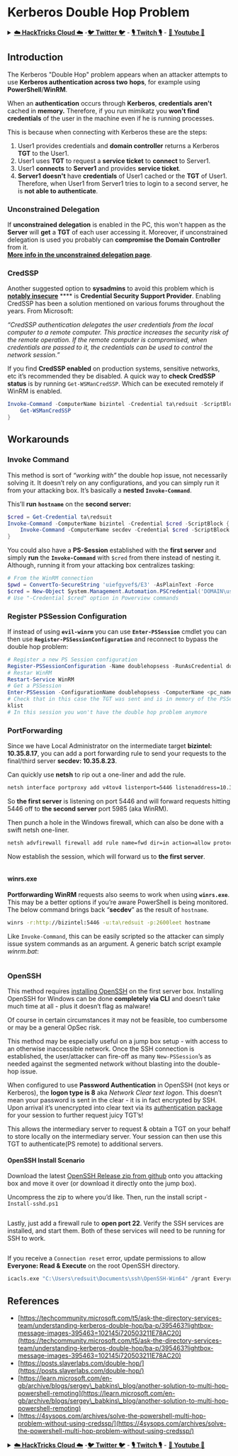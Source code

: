 # Kerberos Double Hop Problem

<details>

<summary><a href="https://cloud.hacktricks.xyz/pentesting-cloud/pentesting-cloud-methodology"><strong>☁️ HackTricks Cloud ☁️</strong></a> -<a href="https://twitter.com/hacktricks_live"><strong>🐦 Twitter 🐦</strong></a> - <a href="https://www.twitch.tv/hacktricks_live/schedule"><strong>🎙️ Twitch 🎙️</strong></a> - <a href="https://www.youtube.com/@hacktricks_LIVE"><strong>🎥 Youtube 🎥</strong></a></summary>

* Do you work in a **cybersecurity company**? Do you want to see your **company advertised in HackTricks**? or do you want to have access to the **latest version of the PEASS or download HackTricks in PDF**? Check the [**SUBSCRIPTION PLANS**](https://github.com/sponsors/carlospolop)!
* Discover [**The PEASS Family**](https://opensea.io/collection/the-peass-family), our collection of exclusive [**NFTs**](https://opensea.io/collection/the-peass-family)
* Get the [**official PEASS & HackTricks swag**](https://peass.creator-spring.com)
* **Join the** [**💬**](https://emojipedia.org/speech-balloon/) [**Discord group**](https://discord.gg/hRep4RUj7f) or the [**telegram group**](https://t.me/peass) or **follow** me on **Twitter** [**🐦**](https://github.com/carlospolop/hacktricks/tree/7af18b62b3bdc423e11444677a6a73d4043511e9/\[https:/emojipedia.org/bird/README.md)[**@carlospolopm**](https://twitter.com/hacktricks_live)**.**
* **Share your hacking tricks by submitting PRs to the** [**hacktricks repo**](https://github.com/carlospolop/hacktricks) **and** [**hacktricks-cloud repo**](https://github.com/carlospolop/hacktricks-cloud).

</details>

## Introduction

The Kerberos "Double Hop" problem appears when an attacker attempts to use **Kerberos authentication across two** **hops**, for example using **PowerShell**/**WinRM**.

When an **authentication** occurs through **Kerberos**, **credentials** **aren't** cached in **memory.** Therefore, if you run mimikatz you **won't find credentials** of the user in the machine even if he is running processes.

This is because when connecting with Kerberos these are the steps:

1. User1 provides credentials and **domain controller** returns a Kerberos **TGT** to the User1.
2. User1 uses **TGT** to request a **service ticket** to **connect** to Server1.
3. User1 **connects** to **Server1** and provides **service ticket**.
4. **Server1** **doesn't** have **credentials** of User1 cached or the **TGT** of User1. Therefore, when User1 from Server1 tries to login to a second server, he is **not able to authenticate**.

### Unconstrained Delegation

If **unconstrained delegation** is enabled in the PC, this won't happen as the **Server** will **get** a **TGT** of each user accessing it. Moreover, if unconstrained delegation is used you probably can **compromise the Domain Controller** from it.\
[**More info in the unconstrained delegation page**](unconstrained-delegation.md).

### CredSSP

Another suggested option to **sysadmins** to avoid this problem which is [**notably insecure**](https://docs.microsoft.com/en-us/powershell/module/microsoft.wsman.management/enable-wsmancredssp?view=powershell-7) \*\*\*\* is **Credential Security Support Provider**. Enabling CredSSP has been a solution mentioned on various forums throughout the years. From Microsoft:

_“CredSSP authentication delegates the user credentials from the local computer to a remote computer. This practice increases the security risk of the remote operation. If the remote computer is compromised, when credentials are passed to it, the credentials can be used to control the network session.”_

If you find **CredSSP enabled** on production systems, sensitive networks, etc it’s recommended they be disabled. A quick way to **check CredSSP status** is by running `Get-WSManCredSSP`. Which can be executed remotely if WinRM is enabled.

```powershell
Invoke-Command -ComputerName bizintel -Credential ta\redsuit -ScriptBlock {
    Get-WSManCredSSP
}
```

## Workarounds

### Invoke Command <a href="#invoke-command" id="invoke-command"></a>

This method is sort of _“working with”_ the double hop issue, not necessarily solving it. It doesn’t rely on any configurations, and you can simply run it from your attacking box. It’s basically a **nested `Invoke-Command`**.

This’ll **run** **`hostname`** on the **second server:**

```powershell
$cred = Get-Credential ta\redsuit
Invoke-Command -ComputerName bizintel -Credential $cred -ScriptBlock {
    Invoke-Command -ComputerName secdev -Credential $cred -ScriptBlock {hostname}
}
```

You could also have a **PS-Session** established with the **first server** and simply **run** the **`Invoke-Command`** with `$cred` from there instead of nesting it. Although, running it from your attacking box centralizes tasking:

```powershell
# From the WinRM connection
$pwd = ConvertTo-SecureString 'uiefgyvef$/E3' -AsPlainText -Force
$cred = New-Object System.Management.Automation.PSCredential('DOMAIN\username', $pwd)
# Use "-Credential $cred" option in Powerview commands
```

### Register PSSession Configuration

If instead of using **`evil-winrm`** you can use **`Enter-PSSession`** cmdlet you can then use **`Register-PSSessionConfiguration`** and reconnect to bypass the double hop problem:

```powershell
# Register a new PS Session configuration
Register-PSSessionConfiguration -Name doublehopsess -RunAsCredential domain_name\username
# Restar WinRM
Restart-Service WinRM
# Get a PSSession
Enter-PSSession -ConfigurationName doublehopsess -ComputerName <pc_name> -Credential domain_name\username
# Check that in this case the TGT was sent and is in memory of the PSSession
klist
# In this session you won't have the double hop problem anymore
```

### PortForwarding <a href="#portproxy" id="portproxy"></a>

Since we have Local Administrator on the intermediate target **bizintel: 10.35.8.17**, you can add a port forwarding rule to send your requests to the final/third server **secdev: 10.35.8.23**.

Can quickly use **netsh** to rip out a one-liner and add the rule.

```bash
netsh interface portproxy add v4tov4 listenport=5446 listenaddress=10.35.8.17 connectport=5985 connectaddress=10.35.8.23
```

So **the first server** is listening on port 5446 and will forward requests hitting 5446 off to **the second server** port 5985 (aka WinRM).

Then punch a hole in the Windows firewall, which can also be done with a swift netsh one-liner.

```bash
netsh advfirewall firewall add rule name=fwd dir=in action=allow protocol=TCP localport=5446
```

Now establish the session, which will forward us to **the first server**.

<figure><img src="../../.gitbook/assets/image (3) (5) (1).png" alt=""><figcaption></figcaption></figure>

#### winrs.exe <a href="#winrsexe" id="winrsexe"></a>

**Portforwarding WinRM** requests also seems to work when using **`winrs.exe`**. This may be a better options if you’re aware PowerShell is being monitored. The below command brings back “**secdev**” as the result of `hostname`.

```bash
winrs -r:http://bizintel:5446 -u:ta\redsuit -p:2600leet hostname
```

Like `Invoke-Command`, this can be easily scripted so the attacker can simply issue system commands as an argument. A generic batch script example _winrm.bat_:

<figure><img src="../../.gitbook/assets/image (2) (6) (2).png" alt=""><figcaption></figcaption></figure>

### OpenSSH <a href="#openssh" id="openssh"></a>

This method requires [installing OpenSSH](https://github.com/PowerShell/Win32-OpenSSH/wiki/Install-Win32-OpenSSH) on the first server box. Installing OpenSSH for Windows can be done **completely via CLI** and doesn’t take much time at all - plus it doesn’t flag as malware!

Of course in certain circumstances it may not be feasible, too cumbersome or may be a general OpSec risk.

This method may be especially useful on a jump box setup - with access to an otherwise inaccessible network. Once the SSH connection is established, the user/attacker can fire-off as many `New-PSSession`’s as needed against the segmented network without blasting into the double-hop issue.

When configured to use **Password Authentication** in OpenSSH (not keys or Kerberos), the **logon type is 8** aka _Network Clear text logon_. This doesn’t mean your password is sent in the clear - it is in fact encrypted by SSH. Upon arrival it’s unencrypted into clear text via its [authentication package](https://docs.microsoft.com/en-us/windows/win32/api/winbase/nf-winbase-logonusera?redirectedfrom=MSDN) for your session to further request juicy TGT’s!

This allows the intermediary server to request & obtain a TGT on your behalf to store locally on the intermediary server. Your session can then use this TGT to authenticate(PS remote) to additional servers.

#### OpenSSH Install Scenario

Download the latest [OpenSSH Release zip from github](https://github.com/PowerShell/Win32-OpenSSH/releases) onto you attacking box and move it over (or download it directly onto the jump box).

Uncompress the zip to where you’d like. Then, run the install script - `Install-sshd.ps1`

<figure><img src="../../.gitbook/assets/image (2) (1) (3).png" alt=""><figcaption></figcaption></figure>

Lastly, just add a firewall rule to **open port 22**. Verify the SSH services are installed, and start them. Both of these services will need to be running for SSH to work.

<figure><img src="../../.gitbook/assets/image (1) (7).png" alt=""><figcaption></figcaption></figure>

If you receive a `Connection reset` error, update permissions to allow **Everyone: Read & Execute** on the root OpenSSH directory.

```bash
icacls.exe "C:\Users\redsuit\Documents\ssh\OpenSSH-Win64" /grant Everyone:RX /T
```

## References

* [https://techcommunity.microsoft.com/t5/ask-the-directory-services-team/understanding-kerberos-double-hop/ba-p/395463?lightbox-message-images-395463=102145i720503211E78AC20](https://techcommunity.microsoft.com/t5/ask-the-directory-services-team/understanding-kerberos-double-hop/ba-p/395463?lightbox-message-images-395463=102145i720503211E78AC20)
* [https://posts.slayerlabs.com/double-hop/](https://posts.slayerlabs.com/double-hop/)
* [https://learn.microsoft.com/en-gb/archive/blogs/sergey\_babkins\_blog/another-solution-to-multi-hop-powershell-remoting](https://learn.microsoft.com/en-gb/archive/blogs/sergey\_babkins\_blog/another-solution-to-multi-hop-powershell-remoting)
* [https://4sysops.com/archives/solve-the-powershell-multi-hop-problem-without-using-credssp/](https://4sysops.com/archives/solve-the-powershell-multi-hop-problem-without-using-credssp/)

<details>

<summary><a href="https://cloud.hacktricks.xyz/pentesting-cloud/pentesting-cloud-methodology"><strong>☁️ HackTricks Cloud ☁️</strong></a> -<a href="https://twitter.com/hacktricks_live"><strong>🐦 Twitter 🐦</strong></a> - <a href="https://www.twitch.tv/hacktricks_live/schedule"><strong>🎙️ Twitch 🎙️</strong></a> - <a href="https://www.youtube.com/@hacktricks_LIVE"><strong>🎥 Youtube 🎥</strong></a></summary>

* Do you work in a **cybersecurity company**? Do you want to see your **company advertised in HackTricks**? or do you want to have access to the **latest version of the PEASS or download HackTricks in PDF**? Check the [**SUBSCRIPTION PLANS**](https://github.com/sponsors/carlospolop)!
* Discover [**The PEASS Family**](https://opensea.io/collection/the-peass-family), our collection of exclusive [**NFTs**](https://opensea.io/collection/the-peass-family)
* Get the [**official PEASS & HackTricks swag**](https://peass.creator-spring.com)
* **Join the** [**💬**](https://emojipedia.org/speech-balloon/) [**Discord group**](https://discord.gg/hRep4RUj7f) or the [**telegram group**](https://t.me/peass) or **follow** me on **Twitter** [**🐦**](https://github.com/carlospolop/hacktricks/tree/7af18b62b3bdc423e11444677a6a73d4043511e9/\[https:/emojipedia.org/bird/README.md)[**@carlospolopm**](https://twitter.com/hacktricks_live)**.**
* **Share your hacking tricks by submitting PRs to the** [**hacktricks repo**](https://github.com/carlospolop/hacktricks) **and** [**hacktricks-cloud repo**](https://github.com/carlospolop/hacktricks-cloud).

</details>
